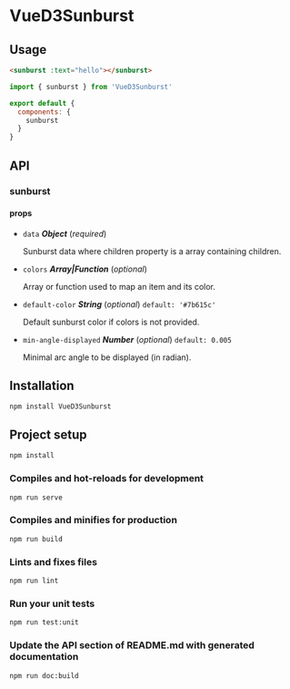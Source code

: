 # VueD3Sunburst

## Usage

```HTML
<sunburst :text="hello"></sunburst>
```

```javascript
import { sunburst } from 'VueD3Sunburst'

export default {
  components: {
    sunburst
  }
}
```

## API

### sunburst 

#### props 

- `data` ***Object*** (*required*) 

   Sunburst data where children property is a array containing children. 

- `colors` ***Array|Function*** (*optional*) 

   Array or function used to map an item and its color. 

- `default-color` ***String*** (*optional*) `default: '#7b615c'` 

   Default sunburst color if colors is not provided. 

- `min-angle-displayed` ***Number*** (*optional*) `default: 0.005` 

   Minimal arc angle to be displayed (in radian). 

## Installation

```
npm install VueD3Sunburst
```

## Project setup

```
npm install
```

### Compiles and hot-reloads for development

```
npm run serve
```

### Compiles and minifies for production

```
npm run build
```

### Lints and fixes files

```
npm run lint
```

### Run your unit tests

```
npm run test:unit
```

### Update the API section of README.md with generated documentation

```
npm run doc:build
```
